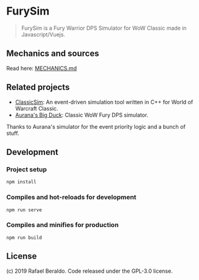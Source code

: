 # FurySim

> FurySim is a Fury Warrior DPS Simulator for WoW Classic made in Javascript/Vuejs.

## Mechanics and sources

Read here: [MECHANICS.md](https://github.com/rafaelpimpa/furysim/blob/master/MECHANICS.md)

## Related projects

* [ClassicSim](https://github.com/timhul/ClassicSim): An event-driven simulation tool written in C++ for World of Warcraft Classic.
* [Aurana's Big Duck](https://wow-aurana.github.io/bigdick/): Classic WoW Fury DPS simulator.

Thanks to Aurana's simulator for the event priority logic and a bunch of stuff.

## Development

### Project setup
```
npm install
```

### Compiles and hot-reloads for development
```
npm run serve
```

### Compiles and minifies for production
```
npm run build
```

## License

(c) 2019 Rafael Beraldo. Code released under the GPL-3.0 license.
